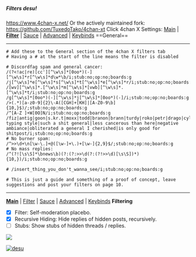 ##### Filters desu!
https://www.4chan-x.net/
Or the actively maintained fork: https://github.com/TuxedoTako/4chan-xt
Click 4chan X Settings:
[Main](https://rentry.org/desshyou) | [**Filter**](https://rentry.org/desshyou) | [Sauce](https://rentry.org/desshyou) | [Advanced](https://rentry.org/desshyou) | [Keybinds](https://rentry.org/desshyou)
==General==
***
```
# Add these to the General section of the 4chan X filters tab
# Having a # at the start of the line means the filter is disabled

# Discordfag spam and general cancer:
/(?<!ac|re)[cс'][^\w\s]*[0oо*)(-][^\w\s]*r[^\w\s]*d\w*\b/i;stub:no;op:no;boards:g
/j[^\w\s]*e[^\w\s]*s[^\w\s]*t[^\w\s]*e[^\w\s]*r/i;stub:no;op:no;boards:g
/[wv][^\w\s]*.[^\w\s]*m[^\w\s]*[vwb][^\w\s]*.[^\w\s]*t/i;stub:no;op:no;boards:g
/g[^\w\s]*[0oо*)(-][^\w\s]*j[^\w\s]*[0oо*)(-]/i;stub:no;op:no;boards:g
/>(.*)[a-z0-9]{2}\-A([CGH]+[KH]|[A-Z0-9\b]{10,}$)/;stub:no;op:no;boards:g
/^[A-Z ]+W[0O]N/i;stub:no;op:no;boards:g
/fiz|antig|goon|s.kr.t|moxx|todd|branon|brann|turdy|roko|petr|drago|cylla|pikap|pikag|locust|makie|slop|zigger|burger|puncher|rizzl|contrib|distinct typing style|such a shit general|less cancerous than here|negative ambiance|obliterated a general I cherished|is only good for shitpost/i;stub:no;op:no;boards:g
# No burner spam:
/^>>\d+\n[\w-\.]+@([\w-]+\.)+[\w-]{2,9}$/;stub:no;op:no;boards:g
# No mass replies:
/^(?![\s\S]*\bnews\b)(?:(?:>>\d(?:(?!>>\d)[\s\S])*){10,})/i;stub:no;op:no;boards:g

# /insert_thing_you_don't_wanna_see/i;stub:no;op:no;boards:g

# This is just a guide and something of a proof of concept, leave suggestions and post your filters on page 10.

```
***
[**Main**](https://rentry.org/desshyou) | [Filter](https://rentry.org/desshyou) | [Sauce](https://rentry.org/desshyou) | [Advanced](https://rentry.org/desshyou) | [Keybinds](https://rentry.org/desshyou)
**Filtering**
- [x] Filter: Self-moderation placebo.
- [x] Recursive Hiding: Hide replies of hidden posts, recursively.
- [ ] Stubs: Show stubs of hidden threads / replies.

![](desu)

[![desu](https://files.catbox.moe/lb3cv2.png)](https://rentry.org/desdesdesuu)